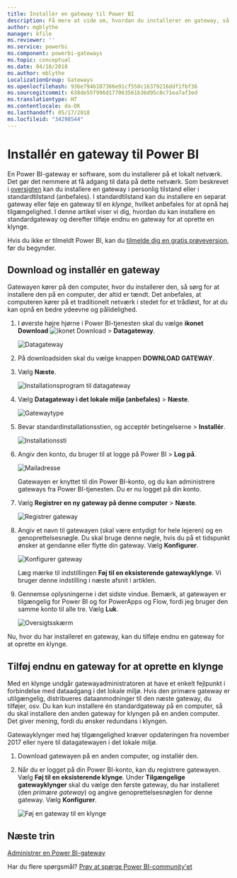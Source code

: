 ```yaml
---
title: Installér en gateway til Power BI
description: Få mere at vide om, hvordan du installerer en gateway, så du kan oprette forbindelse til lokale data i Power BI.
author: mgblythe
manager: kfile
ms.reviewer: ''
ms.service: powerbi
ms.component: powerbi-gateways
ms.topic: conceptual
ms.date: 04/18/2018
ms.author: mblythe
LocalizationGroup: Gateways
ms.openlocfilehash: 936e794b187366e91cf550c16379216ddf1fbf36
ms.sourcegitcommit: 638de55f996d177063561b36d95c8c71ea7af3ed
ms.translationtype: HT
ms.contentlocale: da-DK
ms.lasthandoff: 05/17/2018
ms.locfileid: "34298544"
---
```

# <a name="install-a-gateway-for-power-bi"></a>Installér en gateway til Power BI

En Power BI-gateway er software, som du installerer på et lokalt netværk. Det gør det nemmere at få adgang til data på dette netværk. Som beskrevet i [oversigten](service-gateway-getting-started.md) kan du installere en gateway i personlig tilstand eller i standardtilstand (anbefales). I standardtilstand kan du installere en separat gateway eller føje en gateway til en *klynge*, hvilket anbefales for at opnå høj tilgængelighed. I denne artikel viser vi dig, hvordan du kan installere en standardgateway og derefter tilføje endnu en gateway for at oprette en klynge.

Hvis du ikke er tilmeldt Power BI, kan du [tilmelde dig en gratis prøveversion](https://app.powerbi.com/signupredirect?pbi_source=web), før du begynder.


## <a name="download-and-install-a-gateway"></a>Download og installér en gateway

Gatewayen kører på den computer, hvor du installerer den, så sørg for at installere den på en computer, der altid er tændt. Det anbefales, at computeren kører på et traditionelt netværk i stedet for et trådløst, for at du kan opnå en bedre ydeevne og pålidelighed.

1. I øverste højre hjørne i Power BI-tjenesten skal du vælge **ikonet Download** ![ikonet Download](media/service-gateway-install/icon-download.png) > **Datagateway**.

    ![Datagateway](media/service-gateway-install/data-gateway.png)

2. På downloadsiden skal du vælge knappen **DOWNLOAD GATEWAY**.

3. Vælg **Næste**.     

    ![Installationsprogram til datagateway](media/service-gateway-install/gateway-installer.png)

4. Vælg **Datagateway i det lokale miljø (anbefales)** > **Næste**.

    ![Gatewaytype](media/service-gateway-install/gateway-type.png)

5. Bevar standardinstallationsstien, og acceptér betingelserne > **Installér**.

    ![Installationssti](media/service-gateway-install/install-path.png)

6. Angiv den konto, du bruger til at logge på Power BI > **Log på**.

    ![Mailadresse](media/service-gateway-install/email-address.png)

    Gatewayen er knyttet til din Power BI-konto, og du kan administrere gateways fra Power BI-tjenesten. Du er nu logget på din konto.

7. Vælg **Registrer en ny gateway på denne computer** > **Næste**.

    ![Registrer gateway](media/service-gateway-install/register-gateway.png)

8. Angiv et navn til gatewayen (skal være entydigt for hele lejeren) og en genoprettelsesnøgle. Du skal bruge denne nøgle, hvis du på et tidspunkt ønsker at gendanne eller flytte din gateway. Vælg **Konfigurer**.

    ![Konfigurer gateway](media/service-gateway-install/configure-gateway.png)

    Læg mærke til indstillingen **Føj til en eksisterende gatewayklynge**. Vi bruger denne indstilling i næste afsnit i artiklen.

9. Gennemse oplysningerne i det sidste vindue. Bemærk, at gatewayen er tilgængelig for Power BI og for PowerApps og Flow, fordi jeg bruger den samme konto til alle tre. Vælg **Luk**.

    ![Oversigtsskærm](media/service-gateway-install/summary-screen.png)

Nu, hvor du har installeret en gateway, kan du tilføje endnu en gateway for at oprette en klynge.


## <a name="add-another-gateway-to-create-a-cluster"></a>Tilføj endnu en gateway for at oprette en klynge

Med en klynge undgår gatewayadministratoren at have et enkelt fejlpunkt i forbindelse med dataadgang i det lokale miljø. Hvis den primære gateway er utilgængelig, distribueres dataanmodninger til den næste gateway, du tilføjer, osv. Du kan kun installere én standardgateway på en computer, så du skal installere den anden gateway for klyngen på en anden computer. Det giver mening, fordi du ønsker redundans i klyngen.

Gatewayklynger med høj tilgængelighed kræver opdateringen fra november 2017 eller nyere til datagatewayen i det lokale miljø.

1. Download gatewayen på en anden computer, og installér den.

2. Når du er logget på din Power BI-konto, kan du registrere gatewayen. Vælg **Føj til en eksisterende klynge**. Under **Tilgængelige gatewayklynger** skal du vælge den første gateway, du har installeret (den *primære gateway*) og angive genoprettelsesnøglen for denne gateway. Vælg **Konfigurer**.

    ![Føj en gateway til en klynge](media/service-gateway-install/add-cluster.png)


## <a name="next-steps"></a>Næste trin

[Administrer en Power BI-gateway](service-gateway-manage.md)

Har du flere spørgsmål? [Prøv at spørge Power BI-community'et](http://community.powerbi.com/)